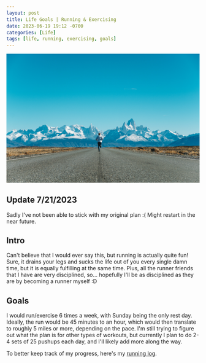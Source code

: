 ```yaml
---
layout: post
title: Life Goals | Running & Exercising
date: 2023-06-19 19:12 -0700
categories: [Life]
tags: [life, running, exercising, goals]
---
```


![running](/assets/img/running.jpg)

## Update 7/21/2023
Sadly I've not been able to stick with my original plan :( Might restart in the near future.

## Intro

Can't believe that I would ever say this, but running is actually quite fun! Sure, it drains your legs and sucks the life out of you every single damn time, but it is equally fulfilling at the same time. Plus, all the runner friends that I have are very disciplined, so... hopefully I'll be as disciplined as they are by becoming a runner myself :D

## Goals

I would run/exercise 6 times a week, with Sunday being the only rest day. Ideally, the run would be 45 minutes to an hour, which would then translate to roughly 5 miles or more, depending on the pace. I'm still trying to figure out what the plan is for other types of workouts, but currently I plan to do 2-4 sets of 25 pushups each day, and I'll likely add more along the way.

To better keep track of my progress, here's my [running log](https://docs.google.com/spreadsheets/d/1QnQdesfy5Pc-yI6KwSfk4h2cn67DaWlpZj3ZMHR0Ago/edit?usp=sharing).
